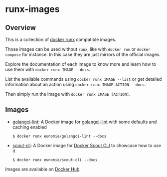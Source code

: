 # runx-images

## Overview

This is a collection of [docker runx](https://github.com/eunomie/runx) compatible images.

Those images can be used without `runx`, like with `docker run` or `docker compose` for instance. In this case they are just mirrors of the official images.

Explore the documentation of each image to know more and learn how to use them with `docker runx IMAGE --docs`.

List the available commands using `docker runx IMAGE --list` or get detailed information about an action using `docker runx IMAGE ACTION --docs`.

Then simply run the image with `docker runx IMAGE [ACTION]`.

## Images

- [golangci-lint](./golangci-lint): A Docker image for [golangci-lint](https://golangci-lint.run/) with some defaults and caching enabled
    ```
    $ docker runx eunomie/golangci-lint --docs
    ```
- [scout-cli](./scout-cli): A Docker image for [Docker Scout CLI](https://docs.docker.com/engine/reference/commandline/scout/) to showcase how to use it
    ```
    $ docker runx eunomie/scout-cli --docs
    ```

Images are available on [Docker Hub](https://hub.docker.com/u/eunomie).
